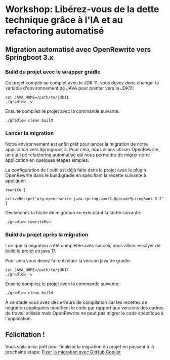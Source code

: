 # Workshop: Libérez-vous de la dette technique grâce à l'IA et au refactoring automatisé

## Migration automatisé avec OpenRewrite vers Springboot 3.x

### Build du projet avec le wrapper gradle

Ce projet compile au complet avec le JDK 11, vous devez donc changer la variable d'environnement de JAVA pour pointer vers la JDK11:

```
set JAVA_HOME=/path/to/jdk11
./gradlew -v
```

Ensuite compilez le projet avec la commande suivante:

```
./gradlew clean build
```

### Lancer la migration

Notre environnement est enfin prêt pour lancer la migration de notre application vers Springboot 3. Pour cela, nous allons utiliser OpenRewrite, un outil de refactoring automatisé qui nous permettra de migrer notre application en quelques étapes simples.

La configuration de l'outil est déjà faite dans le projet avec le plugin OpenRewrite dans le build.gradle en spécifiant la recette suivante à appliquer: 

```
rewrite {
  activeRecipe("org.openrewrite.java.spring.boot3.UpgradeSpringBoot_3_2")
}
```

Déclenchez la tâche de migration en exécutant la tâche suivante: 

```
./gradlew rewriteRun
```

### Build du projet après la migration

Lorsque la migration a été complétée avec succès, nous allons essayer de build le projet en java 17.

Pour cela vous devez faire évoluer la version java de gradle:

```
set JAVA_HOME=/path/to/jdk17
./gradlew -v
```

Ensuite compilez le projet avec la commande suivante:

```
./gradlew clean build
```

À ce stade vous avez des erreurs de compilation car les recettes de migration appliquées modifient le code par rapport aux versions des cadres de travail utilisés mais OpenRewrite ne peut pas migrer le code spécifique à l'application.

## Félicitation !

Vous voila ainsi prêt pour finaliser la migration du projet en passant à la prochaine étape: [Fixer la migration avec GitHub Copilot](MIGRATION_COPILOT.md)